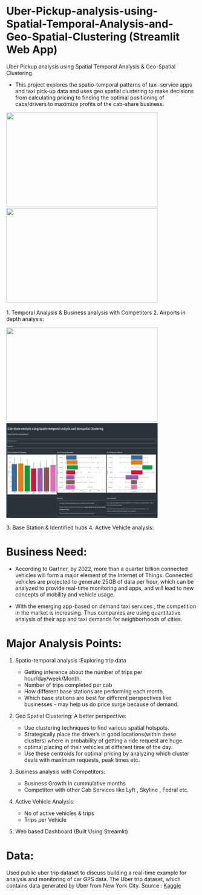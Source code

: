 # Uber-Pickup-analysis-using-Spatial-Temporal-Analysis-and-Geo-Spatial-Clustering (Streamlit Web App)
Uber Pickup analysis using Spatial Temporal Analysis &amp; Geo-Spatial Clustering

* This project explores the spatio-temporal patterns of taxi-service apps and taxi pick-up data and uses geo spatial clustering to make decisions from calculating pricing to finding the optimal positioning of cabs/drivers to maximize profits of the cab-share business. 

<p float="left">
<img src="./Demo/demo1.gif" width="400" height="250"/>
<img src="./Demo/demo2.gif" width="400" height="250"/>
<figcaption> 1. Temporal Analysis & Business analysis with Competitors     2. Airports in depth analysis:</figcaption> 
</p>


<p float="left">
<img src="./Demo/demo3.gif" width="400" height="250"/>
<img src="./Demo/demo4.png" width="400" height="250"/>
<figcaption> 3. Base Station & Identified hubs     4. Active Vehicle analysis:</figcaption> 
</p>

# Business Need:
* According to Gartner, by 2022, more than a  quarter billion connected vehicles will form a major element of the Internet of Things. Connected vehicles are projected to generate 25GB of data per hour, which can be analyzed to provide real-time monitoring and apps, and will lead to new concepts of mobility and vehicle usage.

* With the emerging app-based on demand taxi services , the competition in the market is increasing. Thus companies are using quantitative analysis of their app and taxi demands for neighborhoods of cities.

# Major Analysis Points:
1. Spatio-temporal analysis :Exploring trip data
     * Getting inference about the number of trips per hour/day/week/Month.
     * Number of trips completed per cab
     * How different base stations are performing each month.
     * Which base stations are best for different perspectives like businesses - may help us do price surge because of demand.

2. Geo Spatial Clustering: A better perspective:
     * Use clustering techniques to find various spatial hotspots.
     * Strategically place the driver’s in good locations(within these clusters) where in probability of getting a ride request are huge.
     * optimal placing of their vehicles at different time of the day.
     * Use these centroids for optimal pricing by analyzing which cluster deals with maximum requests, peak times etc.

3. Business analysis with Competitors:
    * Business Growth in cummulative months 
    * Competiton with other Cab Services like Lyft , Skyline , Fedral etc.
4. Active Vehicle Analysis:
    * No of active vehicles & trips
    * Trips per Vehicle
5. Web based Dashboard (Built Using Streamlit)



# Data:
Used public uber trip dataset to discuss building a real-time example for analysis and monitoring of car GPS data. The Uber trip dataset, which contains data generated by Uber from New York City.
Source : <a href="https://www.kaggle.com/fivethirtyeight/uber-pickups-in-new-york-city/notebooks?sortBy=hotness&group=everyone&pageSize=20&datasetId=360">Kaggle</a>


